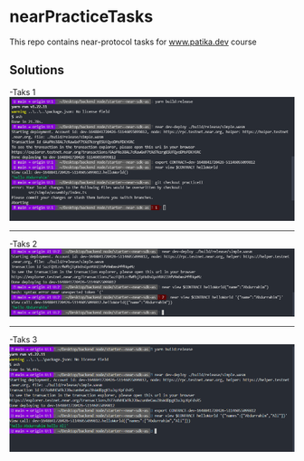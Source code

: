# nearPracticeTasks
This repo contains near-protocol tasks for www.patika.dev course


## Solutions

  -Taks 1
  ![task 1](https://github.com/ebdurrehm/nearPracticeTasks/blob/main/solution_img/practice2.png)
  
  ___
  
  
  -Taks  2
  ![task 2](https://github.com/ebdurrehm/nearPracticeTasks/blob/main/solution_img/task2.png)
  
  ___
  
  -Taks 3
  ![task 3](https://github.com/ebdurrehm/nearPracticeTasks/blob/main/solution_img/task3.png)
